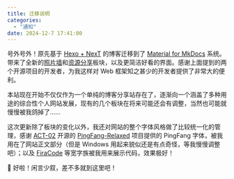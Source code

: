 ```yaml
---
title: 迁移说明
categories:
  - "通知"
date: 2024-12-7 17:41:00
---
```


号外号外！原先基于 [Hexo + NexT](https://theme-next.js.org) 的博客迁移到了 [Material for MkDocs](https://squidfunk.github.io/mkdocs-material/) 系统。带来了全新的[照片墙](../../photos/index.md)和[资源分享](../../resources/index.md)板块，以及更简洁好看的界面。感谢上面提到的两个开源项目的开发者，为我这样对 Web 框架知之甚少的开发者提供了非常大的便利。

本站现在开始不仅仅作为一个单纯的博客分享站存在了，逐渐向一个涵盖了多种用途的综合性个人网站发展，现有的几个板块在将来可能还会有调整，当然也可能就慢慢被我鸽掉了…… 

这次更新除了板块的变化以外，我还对网站的整个字体风格做了比较统一化的管理，感谢 [ACT-02](https://github.com/ACT-02) 开源的 [PingFang-Relaxed](https://github.com/ACT-02/PingFang-Relaxed) 项目提供的 PingFang 字体，被我用在了网站正文部分（但是 Windows 用起来貌似还是有点奇怪，等我慢慢调整吧）；以及 [FiraCode](https://github.com/tonsky/FiraCode) 等宽字族被我用来展示代码，效果极好！

:thinking: 好啦！闲言少叙，差不多就到这里吧！
